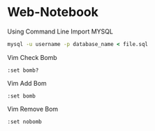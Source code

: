 # Web-Notebook

Using Command Line Import MYSQL

```cmd
mysql -u username -p database_name < file.sql
```
Vim Check Bomb

```vim
:set bomb?
```

Vim Add Bom

```vim
:set bomb
```

Vim Remove Bom

```vim
:set nobomb
```

